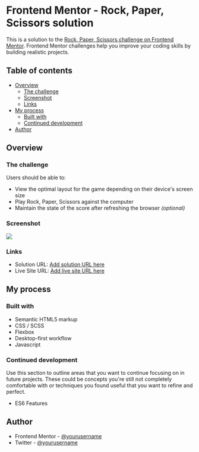 # Frontend Mentor - Rock, Paper, Scissors solution

This is a solution to the [Rock, Paper, Scissors challenge on Frontend Mentor](https://www.frontendmentor.io/challenges/rock-paper-scissors-game-pTgwgvgH). Frontend Mentor challenges help you improve your coding skills by building realistic projects.

## Table of contents

- [Overview](#overview)
  - [The challenge](#the-challenge)
  - [Screenshot](#screenshot)
  - [Links](#links)
- [My process](#my-process)
  - [Built with](#built-with)
  - [Continued development](#continued-development)
- [Author](#author)

## Overview

### The challenge

Users should be able to:

- View the optimal layout for the game depending on their device's screen size
- Play Rock, Paper, Scissors against the computer
- Maintain the state of the score after refreshing the browser _(optional)_

### Screenshot

![](../images/screenshot.jpg)

### Links

- Solution URL: [Add solution URL here](https://github.com/Adebesin-Cell/Rock-Paper-Scissors-game)
- Live Site URL: [Add live site URL here](https://your-live-site-url.com)

## My process

### Built with

- Semantic HTML5 markup
- CSS / SCSS
- Flexbox
- Desktop-first workflow
- Javascript

### Continued development

Use this section to outline areas that you want to continue focusing on in future projects. These could be concepts you're still not completely comfortable with or techniques you found useful that you want to refine and perfect.

- ES6 Features

## Author

- Frontend Mentor - [@yourusername](https://www.frontendmentor.io/profile/Adebesin-Cell)
- Twitter - [@yourusername](https://twitter.com/Emmanue21243400)
